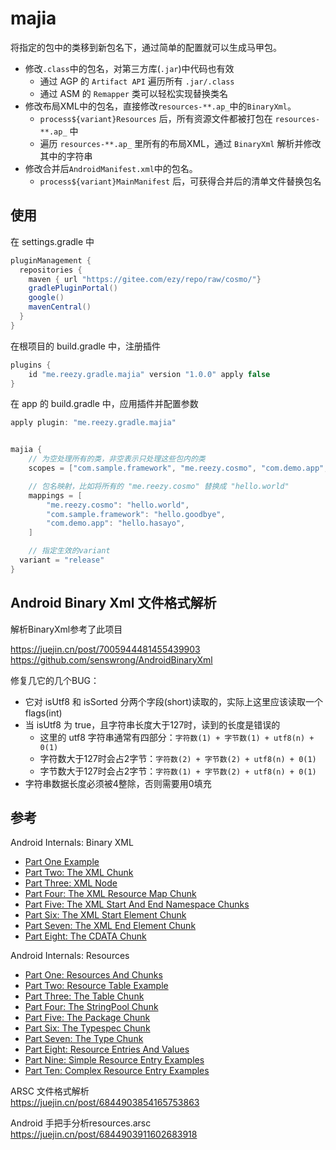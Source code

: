 # majia

将指定的包中的类移到新包名下，通过简单的配置就可以生成马甲包。



- 修改`.class`中的包名，对第三方库(`.jar`)中代码也有效
  - 通过 AGP 的 `Artifact API` 遍历所有 `.jar/.class`
  - 通过 ASM 的 `Remapper` 类可以轻松实现替换类名
- 修改布局XML中的包名，直接修改`resources-**.ap_`中的`BinaryXml`。
  - `process${variant}Resources` 后，所有资源文件都被打包在 `resources-**.ap_` 中
  - 遍历 `resources-**.ap_` 里所有的布局XML，通过 `BinaryXml` 解析并修改其中的字符串
- 修改合并后`AndroidManifest.xml`中的包名。
  - `process${variant}MainManifest` 后，可获得合并后的清单文件替换包名


## 使用

在 settings.gradle 中 

```groovy
pluginManagement {
  repositories {
    maven { url "https://gitee.com/ezy/repo/raw/cosmo/"}
    gradlePluginPortal()
    google()
    mavenCentral()
  }
}  
```

在根项目的 build.gradle 中，注册插件

```groovy 
plugins {  
    id "me.reezy.gradle.majia" version "1.0.0" apply false
}
```

在 app 的 build.gradle 中，应用插件并配置参数

```groovy 
apply plugin: "me.reezy.gradle.majia"


majia {
    // 为空处理所有的类，非空表示只处理这些包内的类
    scopes = ["com.sample.framework", "me.reezy.cosmo", "com.demo.app", "androidx.databinding.DataBinderMapperImpl"]

    // 包名映射，比如将所有的 "me.reezy.cosmo" 替换成 "hello.world"
    mappings = [
        "me.reezy.cosmo": "hello.world",
        "com.sample.framework": "hello.goodbye",
        "com.demo.app": "hello.hasayo",
    ]

    // 指定生效的variant
  variant = "release"
}
```


## Android Binary Xml 文件格式解析    

解析BinaryXml参考了此项目

https://juejin.cn/post/7005944481455439903   
https://github.com/senswrong/AndroidBinaryXml 

修复几它的几个BUG：

- 它对 isUtf8 和 isSorted 分两个字段(short)读取的，实际上这里应该读取一个flags(int)
- 当 isUtf8 为 true，且字符串长度大于127时，读到的长度是错误的
  - 这里的 utf8 字符串通常有四部分：`字符数(1) + 字节数(1) + utf8(n) + 0(1)`
  - 字符数大于127时会占2字节：`字符数(2) + 字节数(2) + utf8(n) + 0(1)`
  - 字节数大于127时会占2字节：`字符数(1) + 字节数(2) + utf8(n) + 0(1)`
- 字符串数据长度必须被4整除，否则需要用0填充


## 参考

Android Internals: Binary XML

- [Part One Example](https://justanapplication.wordpress.com/2011/09/22/android-internals-binary-xml-part-one-example/)
- [Part Two: The XML Chunk](https://justanapplication.wordpress.com/2011/09/22/android-internals-binary-xml-part-two-the-xml-chunk/)
- [Part Three: XML Node](https://justanapplication.wordpress.com/2011/09/22/android-internals-binary-xml-part-three-xml-node/)
- [Part Four: The XML Resource Map Chunk](https://justanapplication.wordpress.com/category/android/android-binary-xml/android-xml-resourcemap-chunk/)
- [Part Five: The XML Start And End Namespace Chunks](https://justanapplication.wordpress.com/2011/09/24/android-internals-binary-xml-part-five-the-start-and-end-namespace-chunks/)
- [Part Six: The XML Start Element Chunk](https://justanapplication.wordpress.com/category/android/android-binary-xml/android-xml-startelement-chunk/)
- [Part Seven: The XML End Element Chunk](https://justanapplication.wordpress.com/category/android/android-binary-xml/android-xml-endelement-chunk/)
- [Part Eight: The CDATA Chunk](https://justanapplication.wordpress.com/category/android/android-binary-xml/android-xml-cdata-chunk/) 


Android Internals: Resources

- [Part One: Resources And Chunks](https://justanapplication.wordpress.com/2011/09/13/android-internals-resources-part-one-resources-and-chunks/)
- [Part Two: Resource Table Example](https://justanapplication.wordpress.com/2011/09/14/android-internals-resources-part-two-resource-table-example/)
- [Part Three: The Table Chunk](https://justanapplication.wordpress.com/2011/09/14/android-internals-resources-part-three-the-table-chunk/)
- [Part Four: The StringPool Chunk](https://justanapplication.wordpress.com/2011/09/15/android-internals-resources-part-four-the-stringpool-chunk/)
- [Part Five: The Package Chunk](https://justanapplication.wordpress.com/2011/09/16/android-internals-resources-part-five-the-package-chunk/)
- [Part Six: The Typespec Chunk](https://justanapplication.wordpress.com/2011/09/17/android-internals-resources-part-six-the-typespec-chunk/)
- [Part Seven: The Type Chunk](https://justanapplication.wordpress.com/2011/09/18/android-internals-resources-part-seven-the-type-chunk/)
- [Part Eight: Resource Entries And Values](https://justanapplication.wordpress.com/2011/09/19/android-internals-resources-part-eight-resource-entries-and-values/)
- [Part Nine: Simple Resource Entry Examples](https://justanapplication.wordpress.com/2011/09/20/android-internals-resources-part-nine-simple-resource-entry-examples/)
- [Part Ten: Complex Resource Entry Examples](https://justanapplication.wordpress.com/2011/09/22/android-internals-resources-part-ten-complex-resource-entry-examples/)
 


ARSC 文件格式解析   
https://juejin.cn/post/6844903854165753863

Android 手把手分析resources.arsc     
https://juejin.cn/post/6844903911602683918

 



